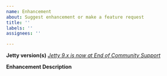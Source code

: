 ```yaml
---
name: Enhancement
about: Suggest enhancement or make a feature request
title: ''
labels: ''
assignees: ''

---
```


**Jetty version(s)**
_[Jetty 9.x is now at End of Community Support](https://github.com/eclipse/jetty.project/issues/7958)_

**Enhancement Description**
